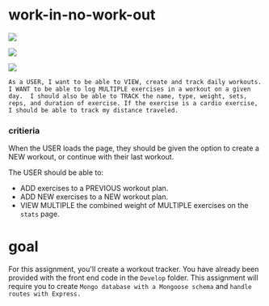 # work-in-no-work-out
![](https://img.shields.io/badge/WorkOut-start-181717?style=for-the-badge&logo=nodemon)

![](https://img.shields.io/badge/WorkOut-sports-181717?style=for-the-badge&logo=Dribbble)

![](https://img.shields.io/badge/WorkOut-steps-181717?style=for-the-badge&logo=fitbit)

` As a USER, I want to be able to VIEW, create and track daily workouts. 
I WANT to be able to log MULTIPLE exercises in a workout on a given day. 
I should also be able to TRACK the name, type, weight, sets, reps, and duration of exercise.
 If the exercise is a cardio exercise, I should be able to track my distance traveled. `



### critieria
 When the USER loads the page, they should be given the option to create a NEW workout, or continue with their last workout.

The USER should be able to:
  * ADD exercises to a PREVIOUS workout plan.
  * ADD NEW exercises to a NEW workout plan.
  * VIEW MULTIPLE the combined weight of MULTIPLE exercises on the `stats` page.

# goal

For this assignment, you'll create a workout tracker. You have already been provided with the front end code in the `Develop` folder. This assignment will require you to create `Mongo database with a Mongoose schema` and `handle routes with Express.`
